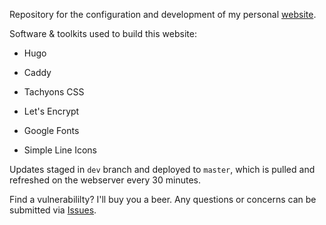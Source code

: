 Repository for the configuration and development of my personal [website](https://bushidoboy.com).

Software & toolkits used to build this website:

* Hugo

* Caddy

* Tachyons CSS

* Let's Encrypt

* Google Fonts

* Simple Line Icons

Updates staged in `dev` branch and deployed to `master`, which is pulled and refreshed on the webserver every 30 minutes.

Find a vulnerabililty? I'll buy you a beer. Any questions or concerns can be submitted via [Issues](https://github.com/donniebishop/website/issues).